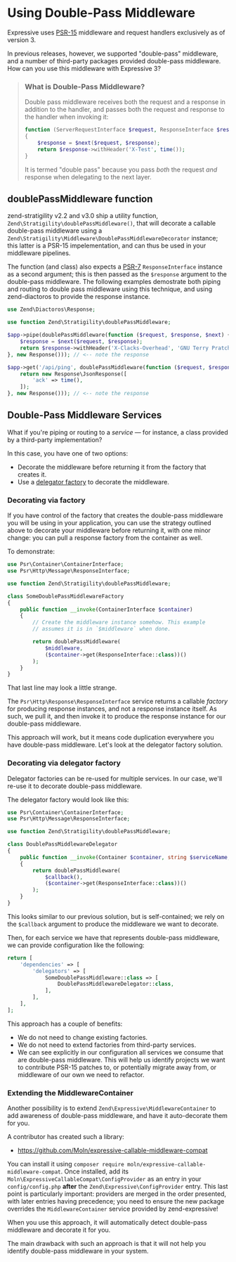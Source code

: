 # Using Double-Pass Middleware

Expressive uses [PSR-15](https://www.php-fig.org/psr/psr-15/) middleware and
request handlers exclusively as of version 3.

In previous releases, however, we supported "double-pass" middleware, and a
number of third-party packages provided double-pass middleware. How can you use
this middleware with Expressive 3?

> ### What is Double-Pass Middleware?
>
> Double pass middleware receives both the request and a response in addition to
> the handler, and passes both the request and response to the handler when
> invoking it:
>
> ```php
> function (ServerRequestInterface $request, ResponseInterface $response, callable $next)
> {
>     $response = $next($request, $response);
>     return $response->withHeader('X-Test', time());
> }
> ```
>
> It is termed "double pass" because you pass _both_ the request _and_ response when
> delegating to the next layer.

## doublePassMiddleware function

zend-stratigility v2.2 and v3.0 ship a utility function,
`Zend\Stratigility\doublePassMiddleware()`, that will decorate a callable
double-pass middleware using a `Zend\Stratigility\Middleware\DoublePassMiddlewareDecorator` 
instance; this latter is a PSR-15 impelementation, and can thus be used in your
middleware pipelines.

The function (and class) also expects a [PSR-7](https://www.php-fig.org/psr/psr-7/)
`ResponseInterface` instance as a second argument; this is then passed as the
`$response` argument to the double-pass middleware. The following examples
demostrate both piping and routing to double pass middleware using this
technique, and using zend-diactoros to provide the response instance.

```php
use Zend\Diactoros\Response;

use function Zend\Stratigility\doublePassMiddleware;

$app->pipe(doublePassMiddleware(function ($request, $response, $next) {
    $response = $next($request, $response);
    return $response->withHeader('X-Clacks-Overhead', 'GNU Terry Pratchett');
}, new Response())); // <-- note the response

$app->get('/api/ping', doublePassMiddleware(function ($request, $response, $next) {
    return new Response\JsonResponse([
        'ack' => time(),
    ]);
}, new Response())); // <-- note the response
```

## Double-Pass Middleware Services

What if you're piping or routing to a _service_ &mdash; for instance, a class
provided by a third-party implementation?

In this case, you have one of two options:

- Decorate the middleware before returning it from the factory that creates it.
- Use a [delegator factory](../features/container/delegator-factories.md) to
  decorate the middleware.

### Decorating via factory

If you have control of the factory that creates the double-pass middleware you
will be using in your application, you can use the strategy outlined above to
decorate your middleware before returning it, with one minor change: you can
pull a response factory from the container as well.

To demonstrate:

```php
use Psr\Container\ContainerInterface;
use Psr\Http\Message\ResponseInterface;

use function Zend\Stratigility\doublePassMiddleware;

class SomeDoublePassMiddlewareFactory
{
    public function __invoke(ContainerInterface $container)
    {
        // Create the middleware instance somehow. This example
        // assumes it is in `$middleware` when done.

        return doublePassMiddleware(
            $middleware,
            ($container->get(ResponseInterface::class))()
        );
    }
}
```

That last line may look a little strange.

The `Psr\Http\Response\ResponseInterface` service returns a callable _factory_
for producing response instances, and not a response instance itself. As such,
we pull it, and then invoke it to produce the response instance for our
double-pass middleware.

This approach will work, but it means code duplication everywhere you have
double-pass middleware. Let's look at the delegator factory solution.

### Decorating via delegator factory

Delegator factories can be re-used for multiple services. In our case, we'll
re-use it to decorate double-pass middleware.

The delegator factory would look like this:

```php
use Psr\Container\ContainerInterface;
use Psr\Http\Message\ResponseInterface;

use function Zend\Stratigility\doublePassMiddleware;

class DoublePassMiddlewareDelegator
{
    public function __invoke(Container $container, string $serviceName, callable $callback)
    {
        return doublePassMiddleware(
            $callback(),
            ($container->get(ResponseInterface::class))()
        );
    }
}
```

This looks similar to our previous solution, but is self-contained; we rely on
the `$callback` argument to produce the middleware we want to decorate.

Then, for each service we have that represents double-pass middleware, we can
provide configuration like the following:

```php
return [
    'dependencies' => [
        'delegators' => [
            SomeDoublePassMiddleware::class => [
                DoublePassMiddlewareDelegator::class,
            ],
        ],
    ],
];
```

This approach has a couple of benefits:

- We do not need to change existing factories.
- We do not need to extend factories from third-party services.
- We can see explicitly in our configuration all services we consume that are
  double-pass middleware. This will help us identify projects we want to
  contribute PSR-15 patches to, or potentially migrate away from, or middleware
  of our own we need to refactor.

### Extending the MiddlewareContainer

Another possibility is to extend `Zend\Expressive\MiddlewareContainer` to add
awareness of double-pass middleware, and have it auto-decorate them for you.

A contributor has created such a library:

- https://github.com/Moln/expressive-callable-middleware-compat

You can install it using `composer require moln/expressive-callable-middleware-compat`.
Once installed, add its `Moln\ExpressiveCallableCompat\ConfigProvider` as an
entry in your `config/config.php` **after** the `Zend\Expressive\ConfigProvider`
entry. This last point is particularly important: providers are merged in the order
presented, with later entries having precedence; you need to ensure the new
package overrides the `MiddlewareContainer` service provided by zend-expressive!

When you use this approach, it will automatically detect double-pass middleware
and decorate it for you.

The main drawback with such an approach is that it will not help you identify
double-pass middleware in your system.
